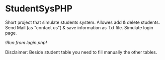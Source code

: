 # StudentSysPHP
Short project that simulate students system.
Allowes add & delete students.
Send Mail (as "contact us") & save information as Txt file.
Simulate login page.

*!Run from login.php!*

Disclaimer:
Beside student table you need to fill manually the other tables.
